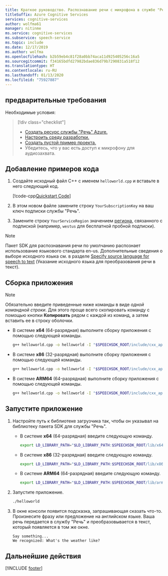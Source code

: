 ```yaml
---
title: Краткое руководство. Распознавание речи с микрофона в службе "Речь" с помощью C++ (Linux)
titleSuffix: Azure Cognitive Services
services: cognitive-services
author: wolfma61
manager: nitinme
ms.service: cognitive-services
ms.subservice: speech-service
ms.topic: include
ms.date: 12/17/2019
ms.author: wolfma
ms.openlocfilehash: b2b59eb4c81f28a0bb74aca11d925405256c16a5
ms.sourcegitcommit: f34165bdfd27982bdae836d79b7290831a518f12
ms.translationtype: HT
ms.contentlocale: ru-RU
ms.lasthandoff: 01/13/2020
ms.locfileid: "75927887"
---
```

## <a name="prerequisites"></a>предварительные требования

Необходимые условия:

> [!div class="checklist"]
> * [Создать ресурс службы "Речь" Azure.](../../../../get-started.md)
> * [Настроить среду разработки.](../../../../quickstarts/setup-platform.md?tabs=linux)
> * [Создать пустой пример проекта.](../../../../quickstarts/create-project.md?tabs=linux)
> * Убедитесь, что у вас есть доступ к микрофону для аудиозахвата.

## <a name="add-sample-code"></a>Добавление примеров кода

1. Создайте исходный файл C++ с именем `helloworld.cpp` и вставьте в него следующий код.

   [!code-cpp[Quickstart Code](~/samples-cognitive-services-speech-sdk/quickstart/cpp/linux/from-microphone/helloworld.cpp#code)]

1. В этом новом файле замените строку `YourSubscriptionKey` на ваш ключ подписки службы "Речь".

1. Замените строку `YourServiceRegion` значением [региона](~/articles/cognitive-services/Speech-Service/regions.md), связанного с подпиской (например, `westus` для бесплатной пробной подписки).

> [!NOTE]
> Пакет SDK для распознавания речи по умолчанию распознает использование языкового стандарта en-us. Дополнительные сведения о выборе исходного языка см. в разделе [Specify source language for speech to text](../../../../how-to-specify-source-language.md) (Указание исходного языка для преобразования речи в текст).

## <a name="build-the-app"></a>Сборка приложения

> [!NOTE]
> Обязательно введите приведенные ниже команды в виде _одной командной строки_. Для этого проще всего скопировать команду с помощью кнопки **Копировать** рядом с каждой из команд, а затем вставить ее в строку оболочки.

* В системе **x64** (64-разрядная) выполните сборку приложения с помощью следующей команды.

  ```sh
  g++ helloworld.cpp -o helloworld -I "$SPEECHSDK_ROOT/include/cxx_api" -I "$SPEECHSDK_ROOT/include/c_api" --std=c++14 -lpthread -lMicrosoft.CognitiveServices.Speech.core -L "$SPEECHSDK_ROOT/lib/x64" -l:libasound.so.2
  ```

* В системе **x86** (32-разрядная) выполните сборку приложения с помощью следующей команды.

  ```sh
  g++ helloworld.cpp -o helloworld -I "$SPEECHSDK_ROOT/include/cxx_api" -I "$SPEECHSDK_ROOT/include/c_api" --std=c++14 -lpthread -lMicrosoft.CognitiveServices.Speech.core -L "$SPEECHSDK_ROOT/lib/x86" -l:libasound.so.2
  ```

* В системе **ARM64** (64-разрядная) выполните сборку приложения с помощью следующей команды.

  ```sh
  g++ helloworld.cpp -o helloworld -I "$SPEECHSDK_ROOT/include/cxx_api" -I "$SPEECHSDK_ROOT/include/c_api" --std=c++14 -lpthread -lMicrosoft.CognitiveServices.Speech.core -L "$SPEECHSDK_ROOT/lib/arm64" -l:libasound.so.2
  ```

## <a name="run-the-app"></a>Запустите приложение

1. Настройте путь к библиотеке загрузчика так, чтобы он указывал на библиотеку пакета SDK для службы "Речь".

   * В системе **x64** (64-разрядная) введите следующую команду.

     ```sh
     export LD_LIBRARY_PATH="$LD_LIBRARY_PATH:$SPEECHSDK_ROOT/lib/x64"
     ```

   * В системе **x86** (32-разрядная) введите следующую команду.

     ```sh
     export LD_LIBRARY_PATH="$LD_LIBRARY_PATH:$SPEECHSDK_ROOT/lib/x86"
     ```

   * В системе **ARM64** (64-разрядная) введите следующую команду.

     ```sh
     export LD_LIBRARY_PATH="$LD_LIBRARY_PATH:$SPEECHSDK_ROOT/lib/arm64"
     ```

1. Запустите приложение.

   ```sh
   ./helloworld
   ```

1. В окне консоли появится подсказка, запрашивающая сказать что-то. Произнесите фразу или предложение на английском языке. Ваша речь передается в службу "Речь" и преобразовывается в текст, который появляется в том же окне.

   ```text
   Say something...
   We recognized: What's the weather like?
   ```

## <a name="next-steps"></a>Дальнейшие действия

[!INCLUDE [footer](./footer.md)]
